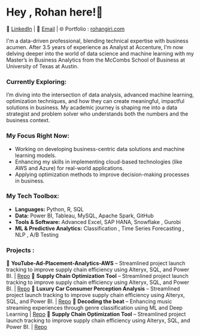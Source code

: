 

# Hey , Rohan here!👋

🔗 [LinkedIn](https://www.linkedin.com/in/girirohan36/) | 📧 [Email](mailto:girirohan36@gmail.com) | 🌐 Portfolio : [rohangiri.com](https://www.rohangiri.com)

I'm a data-driven professional, blending technical expertise with business acumen. After 3.5 years of experience as Analyst at Accenture, I’m now delving deeper into the world of data science and machine learning with my Master’s in Business Analytics from the McCombs School of Business at University of Texas at Austin.

###  Currently Exploring:
I’m diving into the intersection of data analysis, advanced machine learning, optimization techniques, and how they can create meaningful, impactful solutions in business. My academic journey is shaping me into a data strategist and problem solver who understands both the numbers and the business context.

### My Focus Right Now:
- Working on developing business-centric data solutions and machine learning models.
- Enhancing my skills in implementing cloud-based technologies (like AWS and Azure) for real-world applications.
- Applying optimization methods to improve decision-making processes in business.

### My Tech Toolbox:
- **Languages:** Python, R, SQL
- **Data:** Power BI, Tableau, MySQL, Apache Spark, GitHub
- **Tools & Software:** Advanced Excel, SAP HANA, Snowflake , Gurobi
- **ML & Predictive Analytics:** Classification , Time Series Forecasting , NLP , A/B Testing

### Projects :
🔗 **YouTube-Ad-Placement-Analytics-AWS** – Streamlined project launch tracking to improve supply chain efficiency using Alteryx, SQL, and Power BI. | [Repo](https://github.com/girirohan36/supply-chain-optimization)
🔗 **Supply Chain Optimization Tool** – Streamlined project launch tracking to improve supply chain efficiency using Alteryx, SQL, and Power BI. | [Repo](https://github.com/girirohan36/supply-chain-optimization)
🔗 **Luxury Car Consumer Perception Analysis** – Streamlined project launch tracking to improve supply chain efficiency using Alteryx, SQL, and Power BI. | [Repo](https://github.com/girirohan36/supply-chain-optimization)
🔗 **Decoding the beat** – Enhancing music streaming experiences through genre classification using ML and Deep Learning | [Repo](https://github.com/girirohan36/Decoding_the_beat)
🔗 **Supply Chain Optimization Tool** – Streamlined project launch tracking to improve supply chain efficiency using Alteryx, SQL, and Power BI. | [Repo](https://github.com/girirohan36/supply-chain-optimization)


